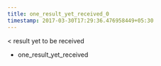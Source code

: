 ```yaml
---
title: one_result_yet_received_0
timestamp: 2017-03-30T17:29:36.476958449+05:30
---
```


< result yet to be received
* one_result_yet_received
